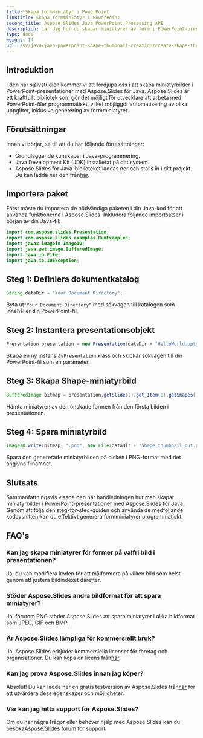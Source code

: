 ```yaml
---
title: Skapa formminiatyr i PowerPoint
linktitle: Skapa formminiatyr i PowerPoint
second_title: Aspose.Slides Java PowerPoint Processing API
description: Lär dig hur du skapar miniatyrer av form i PowerPoint-presentationer med Aspose.Slides för Java. Steg-för-steg guide tillhandahålls.
type: docs
weight: 14
url: /sv/java/java-powerpoint-shape-thumbnail-creation/create-shape-thumbnail-powerpoint/
---
```

## Introduktion
I den här självstudien kommer vi att fördjupa oss i att skapa miniatyrbilder i PowerPoint-presentationer med Aspose.Slides för Java. Aspose.Slides är ett kraftfullt bibliotek som gör det möjligt för utvecklare att arbeta med PowerPoint-filer programmatiskt, vilket möjliggör automatisering av olika uppgifter, inklusive generering av formminiatyrer.
## Förutsättningar
Innan vi börjar, se till att du har följande förutsättningar:
- Grundläggande kunskaper i Java-programmering.
- Java Development Kit (JDK) installerat på ditt system.
-  Aspose.Slides för Java-biblioteket laddas ner och ställs in i ditt projekt. Du kan ladda ner den från[här](https://releases.aspose.com/slides/java/).

## Importera paket
Först måste du importera de nödvändiga paketen i din Java-kod för att använda funktionerna i Aspose.Slides. Inkludera följande importsatser i början av din Java-fil:
```java
import com.aspose.slides.Presentation;
import com.aspose.slides.examples.RunExamples;
import javax.imageio.ImageIO;
import java.awt.image.BufferedImage;
import java.io.File;
import java.io.IOException;
```
## Steg 1: Definiera dokumentkatalog
```java
String dataDir = "Your Document Directory";
```
 Byta ut`"Your Document Directory"` med sökvägen till katalogen som innehåller din PowerPoint-fil.
## Steg 2: Instantera presentationsobjekt
```java
Presentation presentation = new Presentation(dataDir + "HelloWorld.pptx");
```
 Skapa en ny instans av`Presentation` klass och skickar sökvägen till din PowerPoint-fil som en parameter.
## Steg 3: Skapa Shape-miniatyrbild
```java
BufferedImage bitmap = presentation.getSlides().get_Item(0).getShapes().get_Item(0).getThumbnail();
```
Hämta miniatyren av den önskade formen från den första bilden i presentationen.
## Steg 4: Spara miniatyrbild
```java
ImageIO.write(bitmap, ".png", new File(dataDir + "Shape_thumbnail_out.png"));
```
Spara den genererade miniatyrbilden på disken i PNG-format med det angivna filnamnet.

## Slutsats
Sammanfattningsvis visade den här handledningen hur man skapar miniatyrbilder i PowerPoint-presentationer med Aspose.Slides för Java. Genom att följa den steg-för-steg-guiden och använda de medföljande kodavsnitten kan du effektivt generera formminiatyrer programmatiskt.

## FAQ's
### Kan jag skapa miniatyrer för former på valfri bild i presentationen?
Ja, du kan modifiera koden för att målformera på vilken bild som helst genom att justera bildindexet därefter.
### Stöder Aspose.Slides andra bildformat för att spara miniatyrer?
Ja, förutom PNG stöder Aspose.Slides att spara miniatyrer i olika bildformat som JPEG, GIF och BMP.
### Är Aspose.Slides lämpliga för kommersiellt bruk?
Ja, Aspose.Slides erbjuder kommersiella licenser för företag och organisationer. Du kan köpa en licens från[här](https://purchase.aspose.com/buy).
### Kan jag prova Aspose.Slides innan jag köper?
 Absolut! Du kan ladda ner en gratis testversion av Aspose.Slides från[här](https://releases.aspose.com/) för att utvärdera dess egenskaper och möjligheter.
### Var kan jag hitta support för Aspose.Slides?
 Om du har några frågor eller behöver hjälp med Aspose.Slides kan du besöka[Aspose.Slides forum](https://forum.aspose.com/c/slides/11) för support.